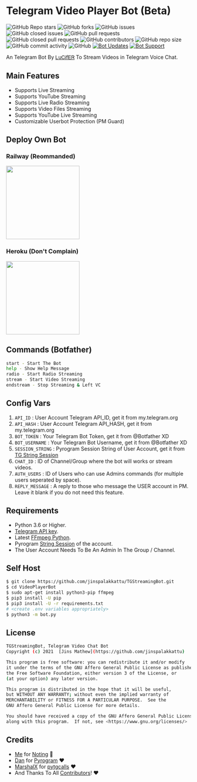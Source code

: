 # Telegram Video Player Bot (Beta)
![GitHub Repo stars](https://img.shields.io/github/stars/jinspalakkattu/TGStreamingBot?color=blue&style=flat)
![GitHub forks](https://img.shields.io/github/forks/jinspalakkattu/TGStreamingBot?color=green&style=flat)
![GitHub issues](https://img.shields.io/github/issues/jinspalakkattu/TGStreamingBot)
![GitHub closed issues](https://img.shields.io/github/issues-closed/jinspalakkattu/TGStreamingBot)
![GitHub pull requests](https://img.shields.io/github/issues-pr/jinspalakkattu/TGStreamingBot)
![GitHub closed pull requests](https://img.shields.io/github/issues-pr-closed/jinspalakkattu/TGStreamingBot)
![GitHub contributors](https://img.shields.io/github/contributors/jinspalakkattu/TGStreamingBot?style=flat)
![GitHub repo size](https://img.shields.io/github/repo-size/jinspalakkattu/TGStreamingBot?color=red)
![GitHub commit activity](https://img.shields.io/github/commit-activity/m/jinspalakkattu/TGStreamingBot)
![GitHub](https://img.shields.io/github/license/jinspalakkattu/TGStreamingBot)
[![Bot Updates](https://img.shields.io/badge/TGStreamingBot-Updates%20Channel-green)](https://t.me/joinchat/7qlEga5lO0o2MTg0)
[![Bot Support](https://img.shields.io/badge/TGStreamingBot-Support%20Group-blue)](https://t.me/joinchat/6YRhp5LyjXNkNGY0)

An Telegram Bot By [ᏞuᏟᎥfᎬᏒ](https://t.me/lnc3f3r) To Stream Videos in Telegram Voice Chat.

## Main Features

- Supports Live Streaming
- Supports YouTube Streaming
- Supports Live Radio Streaming
- Supports Video Files Streaming
- Supports YouTube Live Streaming
- Customizable Userbot Protection (PM Guard)

## Deploy Own Bot

### Railway (Reommanded)
<p><a href="https://railway.app/new/template?template=https%3A%2F%2Fgithub.com%2Fjinspalakkattu%2FTGStreamingBot&envs=API_ID%2CAPI_HASH%2CBOT_TOKEN%2CSESSION_STRING%2CCHAT_ID%2CAUTH_USERS%2CBOT_USERNAME%2CREPLY_MESSAGE&optionalEnvs=REPLY_MESSAGE&API_IDDesc=User+Account+Telegram+API_ID+get+it+from+my.telegram.org%2Fapps&API_HASHDesc=User+Account+Telegram+API_HASH+get+it+from+my.telegram.org%2Fapps&BOT_TOKENDesc=Your+Telegram+Bot+Token%2C+get+it+from+%40Botfather+XD&SESSION_STRINGDesc=Pyrogram+Session+String+of+User+Account%2C+get+it+from+%40genStr_robot&CHAT_IDDesc=ID+of+your+Channel+or+Group+where+the+bot+will+works+or+stream+videos&AUTH_USERSDesc=ID+of+Auth+Users+who+can+use+Admin+commands+%28for+multiple+users+seperated+by+space%29&BOT_USERNAMEDesc=Your+Telegram+Bot+Username+without+%40%2C+get+it+from+%40Botfather+XD&REPLY_MESSAGEDesc=A+reply+message+to+those+who+message+the+USER+account+in+PM.+Make+it+blank+if+you+do+not+need+this+feature.&REPLY_MESSAGEDefault=Hello+Sir%2C+I%27m+a+bot+to+stream+videos+on+telegram+voice+chat%2C+not+having+time+to+chat+with+you+%F0%9F%98%82%21&referralCode=SAFONE"><img src="https://img.shields.io/badge/Deploy%20To%20Railway-blueviolet?style=for-the-badge&logo=railway" width="200"/></a></p>

### Heroku (Don't Complain)
<p><a href="https://heroku.com/deploy?template=https://github.com/jinspalakkattu/TGStreamingBot"><img src="https://img.shields.io/badge/Deploy%20To%20Heroku-blueviolet?style=for-the-badge&logo=heroku" width="200"/></a></p>

## Commands (Botfather)
```sh
start - Start The Bot
help - Show Help Message
radio - Start Radio Streaming
stream - Start Video Streaming
endstream - Stop Streaming & Left VC
```

## Config Vars
1. `API_ID` : User Account Telegram API_ID, get it from my.telegram.org
2. `API_HASH` : User Account Telegram API_HASH, get it from my.telegram.org
3. `BOT_TOKEN` : Your Telegram Bot Token, get it from @Botfather XD
4. `BOT_USERNAME` : Your Telegram Bot Username, get it from @Botfather XD
4. `SESSION_STRING` : Pyrogram Session String of User Account, get it from [TG String Session](https://replit.com/@ErichDaniken/Generate-Telegram-String-Session/)
5. `CHAT_ID` : ID of Channel/Group where the bot will works or stream videos.
6. `AUTH_USERS` : ID of Users who can use Admins commands (for multiple users seperated by space).
7. `REPLY_MESSAGE` : A reply to those who message the USER account in PM. Leave it blank if you do not need this feature.

## Requirements
- Python 3.6 or Higher.
- [Telegram API key](https://docs.pyrogram.org/intro/quickstart#enjoy-the-api).
- Latest [FFmpeg Python](https://www.ffmpeg.org/).
- Pyrogram [String Session](https://replit.com/@ErichDaniken/Generate-Telegram-String-Session/) of the account.
- The User Account Needs To Be An Admin In The Group / Channel. 

## Self Host
```sh
$ git clone https://github.com/jinspalakkattu/TGStreamingBot.git
$ cd VideoPlayerBot
$ sudo apt-get install python3-pip ffmpeg
$ pip3 install -U pip
$ pip3 install -U -r requirements.txt
# <create .env variables appropriately>
$ python3 -m bot.py
```


## License
```sh
TGStreamingBot, Telegram Video Chat Bot
Copyright (c) 2021  [Jins Mathew](https://github.com/jinspalakkattu)

This program is free software: you can redistribute it and/or modify
it under the terms of the GNU Affero General Public License as published by
the Free Software Foundation, either version 3 of the License, or
(at your option) any later version.

This program is distributed in the hope that it will be useful,
but WITHOUT ANY WARRANTY; without even the implied warranty of
MERCHANTABILITY or FITNESS FOR A PARTICULAR PURPOSE.  See the
GNU Affero General Public License for more details.

You should have received a copy of the GNU Affero General Public License
along with this program.  If not, see <https://www.gnu.org/licenses/>
```

## Credits

- [Me](https://github.com/jinspalakkattu) for [Noting](https://github.com/jinspalakkattu/TGStreamingBot) 😬
- [Dan](https://github.com/delivrance) for [Pyrogram](https://github.com/pyrogram/pyrogram) ❤️
- [MarshalX](https://github.com/MarshalX) for [pytgcalls](https://github.com/MarshalX/tgcalls) ❤️
- And Thanks To All [Contributors](https://github.com/AsmSafone/VideoPlayerBot/graphs/contributors)! ❤️